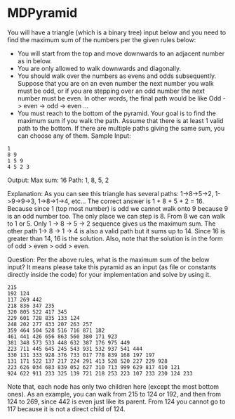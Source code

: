 # MDPyramid

You will have a triangle (which is a binary tree) input below and you need to find the maximum sum of the numbers per the given rules below:

* You will start from the top and move downwards to an adjacent number as in below.
* You are only allowed to walk downwards and diagonally.
* You should walk over the numbers as evens and odds subsequently. Suppose that you are on an even number the next number you walk must be odd, or if you are stepping over an odd number the next number must be even. In other words, the final path would be like Odd -> even -> odd -> even …
* You must reach to the bottom of the pyramid. Your goal is to find the maximum sum if you walk the path. Assume that there is at least 1 valid path to the bottom. If there are multiple paths giving the same sum, you can choose any of them.
Sample Input:
```
1
8 9
1 5 9
4 5 2 3
```
Output: Max sum: 16 Path: 1, 8, 5, 2

Explanation: As you can see this triangle has several paths: 1->8->5->2, 1->9->9->3, 1->8->1->4, etc… The correct answer is 1 + 8 + 5 + 2 = 16. Because since 1 (top most number) is odd we cannot walk onto 9 because 9 is an odd number too. The only place we can step is 8. From 8 we can walk to 1 or 5. Only 1 -> 8 -> 5 -> 2 sequence gives us the maximum sum. The other path 1-> 8 -> 1 -> 4 is also a valid path but it sums up to 14. Since 16 is greater than 14, 16 is the solution. Also, note that the solution is in the form of odd > even > odd > even.

Question: Per the above rules, what is the maximum sum of the below input? It means please take this pyramid as an input (as file or constants directly inside the code) for your implementation and solve by using it.
```
215
192 124
117 269 442
218 836 347 235
320 805 522 417 345
229 601 728 835 133 124
248 202 277 433 207 263 257
359 464 504 528 516 716 871 182
461 441 426 656 863 560 380 171 923
381 348 573 533 448 632 387 176 975 449
223 711 445 645 245 543 931 532 937 541 444
330 131 333 928 376 733 017 778 839 168 197 197
131 171 522 137 217 224 291 413 528 520 227 229 928
223 626 034 683 839 052 627 310 713 999 629 817 410 121
924 622 911 233 325 139 721 218 253 223 107 233 230 124 233
```
Note that, each node has only two children here (except the most bottom ones). As an example, you can walk from 215 to 124 or 192, and then from 124 to 269, since 442 is even just like its parent. From 124 you cannot go to 117 because it is not a direct child of 124.
